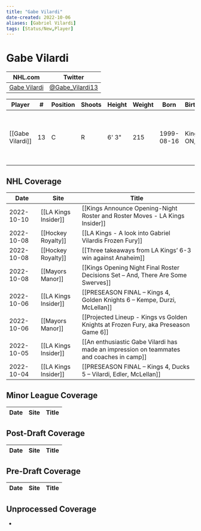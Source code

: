 ```yaml
---
title: "Gabe Vilardi"
date-created: 2022-10-06
aliases: [Gabriel Vilardi]
tags: [Status/New,Player]
---
```


# Gabe Vilardi

NHL.com | Twitter
-|-
[Gabe Vilardi](https://www.nhl.com/player/gabriel-vilardi-8480014) | [@Gabe_Vilardi13](https://twitter.com/Gabe_Vilardi13)

Player | \# | Position | Shoots | Height | Weight | Born | Birthplace | Draft 
-|-|-|-|-|-|-|-|-
[[Gabe Vilardi]] | 13 | C | R | 6' 3" | 215 | 1999-08-16 | Kingston, ON, CAN | 2017 LAK, 1st rd, 11th pk (11th overall)



## NHL  Coverage
Date | Site| Title
---|---|---
2022-10-10 | [[LA Kings Insider]] | [[Kings Announce Opening-Night Roster and Roster Moves - LA Kings Insider]]
2022-10-08 | [[Hockey Royalty]] | [[LA Kings - A look into Gabriel Vilardis Frozen Fury]]
2022-10-08 | [[Hockey Royalty]] | [[Three takeaways from LA Kings’ 6-3 win against Anaheim]]
2022-10-08 | [[Mayors Manor]] | [[Kings Opening Night Final Roster Decisions Set – And, There Are Some Swerves]]
2022-10-06 | [[LA Kings Insider]] | [[PRESEASON FINAL – Kings 4, Golden Knights 6 – Kempe, Durzi, McLellan]]
2022-10-06 | [[Mayors Manor]] | [[Projected Lineup - Kings vs Golden Knights at Frozen Fury, aka Preseason Game 6]]
2022-10-05 | [[LA Kings Insider]] |  [[An enthusiastic Gabe Vilardi has made an impression on teammates and coaches in camp]]
2022-10-04   | [[LA Kings Insider]]  | [[PRESEASON FINAL – Kings 4, Ducks 5 – Vilardi, Edler, McLellan]]

## Minor League Coverage
Date | Site |  Title
---|---|---




## Post-Draft Coverage
Date | Site |  Title
---|---|---



## Pre-Draft Coverage
Date | Site |  Title
---|---|---

## Unprocessed Coverage
- 
